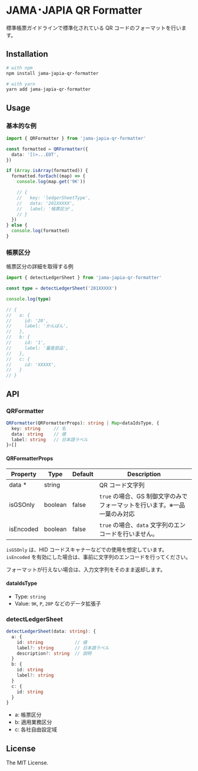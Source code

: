# JAMA･JAPIA QR Formatter

標準帳票ガイドラインで標準化されている QR コードのフォーマットを行います。

## Installation

```sh
# with npm
npm install jama-japia-qr-formatter

# with yarn
yarn add jama-japia-qr-formatter
```

## Usage

### 基本的な例

```ts
import { QRFormatter } from 'jama-japia-qr-formatter'

const formatted = QRFormatter({
  data: '[)>...EOT',
})

if (Array.isArray(formatted)) {
  formatted.forEach((map) => {
    console.log(map.get('9K'))

    // {
    //   key: 'ledgerSheetType',
    //   data: '201XXXXX',
    //   label: '帳票区分',
    // }
  })
} else {
  console.log(formatted)
}
```

### 帳票区分

帳票区分の詳細を取得する例

```ts
import { detectLedgerSheet } from 'jama-japia-qr-formatter'

const type = detectLedgerSheet('201XXXXX')

console.log(type)

// {
//   a: {
//     id: '20',
//     label: 'かんばん',
//   },
//   b: {
//     id: '1',
//     label: '量産部品',
//   },
//   c: {
//     id: 'XXXXX',
//   }
// }
```

## API

### QRFormatter

```ts
QRFormatter(QRFormatterProps): string | Map<dataIdsType, {
  key: string     // 名
  data: string    // 値
  label: string   // 日本語ラベル
}>[]
```

#### QRFormatterProps

| Property  | Type    | Default | Description                                                               |
| --------- | ------- | ------- | ------------------------------------------------------------------------- |
| data \*   | string  |         | QR コード文字列                                                           |
| isGSOnly  | boolean | false   | `true` の場合、GS 制御文字のみでフォーマットを行います。※一品一葉のみ対応 |
| isEncoded | boolean | false   | `true` の場合、`data` 文字列のエンコードを行いません。                    |

`isGSOnly` は、HID コードスキャナーなどでの使用を想定しています。  
`isEncoded` を有効にした場合は、事前に文字列のエンコードを行ってください。

フォーマットが行えない場合は、入力文字列をそのまま返却します。

#### dataIdsType

- Type: `string`
- Value: `9K`, `P`, `20P` などのデータ拡張子

### detectLedgerSheet

```ts
detectLedgerSheet(data: string): {
  a: {
    id: string            // 値
    label?: string        // 日本語ラベル
    description?: string  // 説明
  }
  b: {
    id: string
    label?: string
  }
  c: {
    id: string
  }
}
```

- a: 帳票区分
- b: 適用業務区分
- c: 各社自由設定域

## License

The MIT License.
